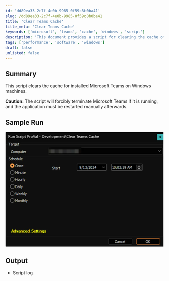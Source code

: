 ```yaml
---
id: 'dd89ea33-2c7f-4e0b-9985-0f59c8b0ba41'
slug: /dd89ea33-2c7f-4e0b-9985-0f59c8b0ba41
title: 'Clear Teams Cache'
title_meta: 'Clear Teams Cache'
keywords: ['microsoft', 'teams', 'cache', 'windows', 'script']
description: 'This document provides a script for clearing the cache of installed Microsoft Teams on Windows machines. It includes a caution about forcibly terminating the application if it is running, and instructions on how to restart it manually afterwards.'
tags: ['performance', 'software', 'windows']
draft: false
unlisted: false
---
```


## Summary

This script clears the cache for installed Microsoft Teams on Windows machines.

**Caution:** The script will forcibly terminate Microsoft Teams if it is running, and the application must be restarted manually afterwards.

## Sample Run

![Sample Run](../../../static/img/docs/dd89ea33-2c7f-4e0b-9985-0f59c8b0ba41/image_1.webp)

## Output

- Script log
